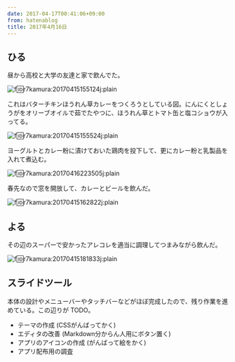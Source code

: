```yaml
---
date: 2017-04-17T00:41:06+09:00
from: hatenablog
title: 2017年4月16日
---
```

## ひる

昼から高校と大学の友達と家で飲んでた。

![f:id:r7kamura:20170415155124j:plain](https://cdn-ak.f.st-hatena.com/images/fotolife/r/r7kamura/20170415/20170415155124.jpg "f:id:r7kamura:20170415155124j:plain")

これはバターチキンほうれん草カレーをつくろうとしている図。にんにくとしょうがをオリーブオイルで茹でたやつに、ほうれん草とトマト缶と塩コショウが入ってる。

![f:id:r7kamura:20170415155524j:plain](https://cdn-ak.f.st-hatena.com/images/fotolife/r/r7kamura/20170415/20170415155524.jpg "f:id:r7kamura:20170415155524j:plain")

ヨーグルトとカレー粉に漬けておいた鶏肉を投下して、更にカレー粉と乳製品を入れて煮込む。

![f:id:r7kamura:20170416223505j:plain](https://cdn-ak.f.st-hatena.com/images/fotolife/r/r7kamura/20170416/20170416223505.jpg "f:id:r7kamura:20170416223505j:plain")

春先なので窓を開放して、カレーとビールを飲んだ。

![f:id:r7kamura:20170415162822j:plain](https://cdn-ak.f.st-hatena.com/images/fotolife/r/r7kamura/20170415/20170415162822.jpg "f:id:r7kamura:20170415162822j:plain")

## よる

その辺のスーパーで安かったアレコレを適当に調理してつまみながら飲んだ。

![f:id:r7kamura:20170415181833j:plain](https://cdn-ak.f.st-hatena.com/images/fotolife/r/r7kamura/20170415/20170415181833.jpg "f:id:r7kamura:20170415181833j:plain")

## スライドツール

本体の設計やメニューバーやタッチバーなどがほぼ完成したので、残り作業を進めている。この辺りが TODO。

- テーマの作成 (CSSがんばってかく)
- エディタの改善 (Markdown分からん人用にボタン置く)
- アプリのアイコンの作成 (がんばって絵をかく)
- アプリ配布用の調査
